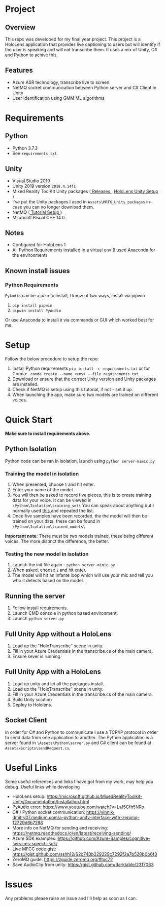# Project

## Overview

This repo was developed for my final year project. This project is a HoloLens application that provides live captioning to users but will identify if the user is speaking and will not transcribe them. It uses a mix of Unity, C# and Python to achive this.

## Features

- Azure ASR technology, transcribe live to screen
- NetMQ socket communication between Python server and C# Client in Unity
- User Identification using GMM ML algorithms

# Requirements

## Python

- Python 3.7.3
- See `requirements.txt`

## Unity

- Visual Studio 2019
- Unity 2019 version `2019.4.14f1`
- Mixed Reality ToolKit Unity packages ([ Releases ](https://github.com/Microsoft/MixedRealityToolkit-Unity/releases), [ HoloLens Unity Setup ](https://microsoft.github.io/MixedRealityToolkit-Unity/Documentation/Installation.html))
- I've put the Unity packages I used in `Assets\MRTK_Unity_packages` in-case you can no longer download them.
- NetMQ ([ Tutorial Setup ](https://vinnik-dmitry07.medium.com/a-python-unity-interface-with-zeromq-12720d6b7288))
- Microsoft Bisual C++ 14.0.

## Notes

- Configured for HoloLens 1
- All Python Requirements installed in a virtual env (I used Anaconda for the environment)

## Known install issues

### Python Requirements

`PyAudio` can be a pain to install, I know of two ways, install via pipwin

1. `pip install pipwin `
2. `pipwin install PyAudio`

Or use Anaconda to install it via commands or GUI which worked best for me.

# Setup

Follow the below procedure to setup the repo:

1. Install Python requirements `pip install -r requirements.txt` or for Conda: ` conda create --name <env> --file requirements.txt`
2. Download or ensure that the correct Unity version and Unity packages are installed.
3. Check if NetMQ is setup using this tutorial, if not - set it up.
4. When launching the app, make sure two models are trained on different voices.

# Quick Start

**Make sure to install requirements above.**

## Python Isolation

Python code can be ran in isolation, launch using `python server-mimic.py`

### Training the model in isolation

1. When presented, choose `1` and hit enter.
2. Enter your name of the model.
3. You will then be asked to record five pieces, this is to create training data for your voice. It can be viewed in `\Python\Isolation\training_set\` You can speak about anything but I normally used [ this ](https://en.wikipedia.org/wiki/Harvard_sentences) and repeated the list.
4. Once five samples have been recorded, the the model will then be trained on your data, these can be found in `\Python\Isolation\trained_models\`

**Important note:** There must be two models trained, these being different voices. The more distinct the difference, the better.

### Testing the new model in isolation

1. Launch the init file again - `python server-mimic.py`
2. When asked, choose `2` and hit enter.
3. The model will hit an infante loop which will use your mic and tell you who it detects based on the model.

## Running the server

1. Follow install requirements.
2. Launch CMD console in python based environment.
3. Launch `python server.py`

## Full Unity App without a HoloLens

1. Load up the "HoloTranscribe" scene in unity.
2. Fill in your Azure Credentials in the transcribe.cs of the main camera.
3. Ensure sever is running.

## Full Unity App with a HoloLens

1. Load up unity and let all the packages install.
2. Load up the "HoloTranscribe" scene in unity.
3. Fill in your Azure Credentials in the transcribe.cs of the main camera.
4. Build Unity solution
5. Deploy to Hololens.

## Socket Client

In order for C# and Python to communicate I use a TCP/IP protocol in order to send data from one application to another. The Python application is a server found in `\Assets\Python\server.py` and C# client can be found at `Assets\Scripts\sendRequest.cs`.

# Useful Links

Some useful references and links I have got from my work, may help you debug.
Useful links while developing

- HoloLens setup: https://microsoft.github.io/MixedRealityToolkit-Unity/Documentation/Installation.html
- PyAudio error: https://www.youtube.com/watch?v=Laf5Cfh5NRo
- C# / Python socket communication: https://vinnik-dmitry07.medium.com/a-python-unity-interface-with-zeromq-12720d6b7288
- More info on NetMQ for sending and receiving: https://netmq.readthedocs.io/en/latest/receiving-sending/
- Azure SDK examples: https://github.com/Azure-Samples/cognitive-services-speech-sdk/
- Live MFCC code gist: https://gist.github.com/sshh12/62c740b329229c7292f2a7b520b0b6f3
- ZeroMQ guide: https://zguide.zeromq.org/#toc72
- Save AudioClip from unity: https://gist.github.com/darktable/2317063

# Issues

Any problems please raise an issue and I'll help as soon as I can.
